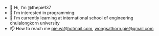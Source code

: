 - 👋 Hi, I’m @thepie137
- 👀 I’m interested in programming
- 🌱 I’m currently learning at international school of engineering chulalongkorn university
- 📫 How to reach me pie.wl@hotmail.com, wongsathorn.pie@gmail.com
<!---
thepie137/thepie137 is a ✨ special ✨ repository because its `README.md` (this file) appears on your GitHub profile.
You can click the Preview link to take a look at your changes.
--->
